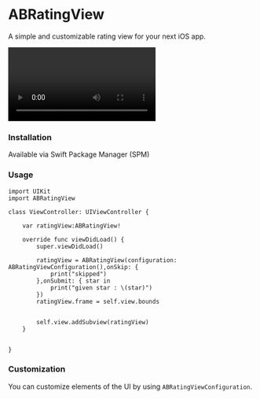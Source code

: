 # ABRatingView

A simple and customizable rating view for your next iOS app.

<video controls>
  <source src="https://youtube.com/shorts/1ILFi2LfkO0?feature=share" type="video/mp4">
</video>

### Installation

Available via Swift Package Manager (SPM)

### Usage

```
import UIKit
import ABRatingView

class ViewController: UIViewController {

    var ratingView:ABRatingView!
    
    override func viewDidLoad() {
        super.viewDidLoad()
        
        ratingView = ABRatingView(configuration: ABRatingViewConfiguration(),onSkip: {
            print("skipped")
        },onSubmit: { star in
            print("given star : \(star)")
        })
        ratingView.frame = self.view.bounds
        
        
        self.view.addSubview(ratingView)
    }


}
```

### Customization

You can customize elements of the UI by using `ABRatingViewConfiguration`.


